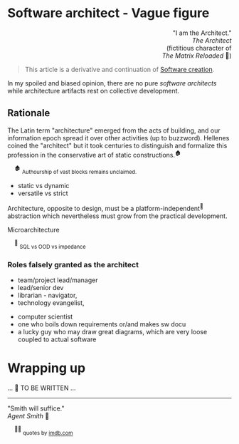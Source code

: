 # Software architect - Vague figure

<p dir=rtl>".I am the Architect"<br><i>The Architect</i><br/>fictitious character of)<br/>(🎦&nbsp;<i>The Matrix Reloaded</i></p>

> This article is a derivative and continuation of [Software creation](../../software/).

In my spoiled and biased opinion, there are no pure _software architects_ while architecture artifacts rest on collective development.

## Rationale

The Latin term "architecture" emerged from the acts of building, and our information epoch spread it over other activities (up to buzzword). 
Hellenes coined the "architect" but it took centuries to distinguish and formalize this profession in the conservative art of static constructions.<sup>🏚️<sup>

&nbsp;&nbsp;&nbsp;&nbsp;<sup>:derelict_house:</sup> <sub>Authourship of vast blocks remains unclaimed.</sub>

* static vs dynamic
* versatile vs strict

Architecture, opposite to design, must be a platform-independent<sup>🎈</sup> abstraction which nevertheless must grow from the practical development.

Microarchitecture

&nbsp;&nbsp;&nbsp;&nbsp;<sup>🎈</sup> <sub>SQL vs OOD vs impedance</sub>

### Roles falsely granted as the architect

* team/project lead/manager
* lead/senior dev
* librarian - navigator,
* technology evangelist,
+ computer scientist
+ one who boils down requirements or/and makes sw docu
+ a lucky guy who may draw great diagrams, which are very loose coupled to actual software

# Wrapping up

... 🚧 TO BE WRITTEN ...

---

"Smith will suffice."\
_Agent Smith_ 🔨

&nbsp;&nbsp;&nbsp;&nbsp;<sup>🎦🔨</sup> <sub>quotes by [imdb.com](https://www.imdb.com/title/tt0234215/quotes/?ref_=tt_trv_qu)</sub>

